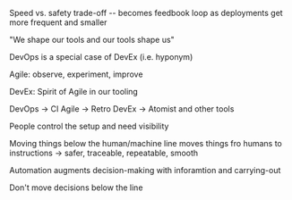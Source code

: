 Speed vs. safety trade-off -- becomes feedbook loop as deployments get more
frequent and smaller

"We shape our tools and our tools shape us"

DevOps is a special case of DevEx (i.e. hyponym)

Agile: observe, experiment, improve

DevEx: Spirit of Agile in our tooling

DevOps -> CI
Agile -> Retro
DevEx -> Atomist and other tools


People control the setup and need visibility

Moving things below the human/machine line moves things fro humans to
instructions -> safer, traceable, repeatable, smooth

Automation augments decision-making with inforamtion and carrying-out

Don't move decisions below the line

